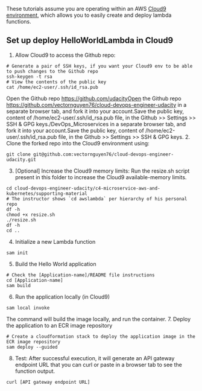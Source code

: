 These tutorials assume you are operating within an AWS [Cloud9 environment](https://docs.aws.amazon.com/cloud9/latest/user-guide/tutorial-lambda.html), which allows you to easily create and deploy lambda functions.

## Set up deploy HelloWorldLambda in Cloud9
1. Allow Cloud9 to access the Github repo:
```shell
# Generate a pair of SSH keys, if you want your Cloud9 env to be able to push changes to the Github repo
ssh-keygen -t rsa
# View the contents of the public key
cat /home/ec2-user/.ssh/id_rsa.pub
```
Open the Github repo https://github.com/udacityOpen the Github repo https://github.com/vectornguyen76/cloud-devops-engineer-udacity in a separate browser tab, and fork it into your account.Save the public key, content of /home/ec2-user/.ssh/id_rsa.pub file, in the Github >> Settings >> SSH & GPG keys./DevOps_Microservices in a separate browser tab, and fork it into your account.Save the public key, content of /home/ec2-user/.ssh/id_rsa.pub file, in the Github >> Settings >> SSH & GPG keys.
2. Clone the forked repo into the Cloud9 environment using:
```
git clone git@github.com:vectornguyen76/cloud-devops-engineer-udacity.git
```
3. [Optional] Increase the Cloud9 memory limits: Run the resize.sh script present in this folder to increase the Cloud9 available-memory limits.
```shell
cd cloud-devops-engineer-udacity/c4-microservice-aws-and-kubernetes/supporting-material
# The instructor shows `cd awslambda` per hierarchy of his personal repo
df -h
chmod +x resize.sh
./resize.sh 
df -h
cd ..
```
4. Initialize a new Lambda function
```
sam init
```
5. Build the Hello World application
```
# Check the [Application-name]/README file instructions
cd [Application-name]
sam build
```
6. Run the application locally (in Cloud9)
```
sam local invoke
```
The command will build the image locally, and run the container.
7. Deploy the application to an ECR image repository
```
# Create a cloudformation stack to deploy the application image in the ECR image repository
sam deploy --guided
```
8. Test: After successful execution, it will generate an API gateway endpoint URL that you can curl or paste in a browser tab to see the function output.
```
curl [API gateway endpoint URL]
```